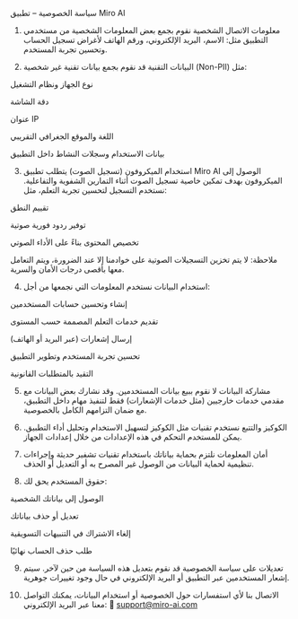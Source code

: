 سياسة الخصوصية – تطبيق Miro AI
1. معلومات الاتصال الشخصية
نقوم بجمع بعض المعلومات الشخصية من مستخدمي التطبيق مثل: الاسم، البريد الإلكتروني، ورقم الهاتف لأغراض تسجيل الحساب وتحسين تجربة المستخدم.

2. البيانات التقنية
قد نقوم بجمع بيانات تقنية غير شخصية (Non-PII) مثل:

نوع الجهاز ونظام التشغيل

دقة الشاشة

عنوان IP

اللغة والموقع الجغرافي التقريبي

بيانات الاستخدام وسجلات النشاط داخل التطبيق

3. استخدام الميكروفون (تسجيل الصوت)
يتطلب تطبيق Miro AI الوصول إلى الميكروفون بهدف تمكين خاصية تسجيل الصوت أثناء التمارين الشفوية والتفاعلية.
نستخدم التسجيل لتحسين تجربة التعلم، مثل:

تقييم النطق

توفير ردود فورية صوتية

تخصيص المحتوى بناءً على الأداء الصوتي

ملاحظة: لا يتم تخزين التسجيلات الصوتية على خوادمنا إلا عند الضرورة، ويتم التعامل معها بأقصى درجات الأمان والسرية.

4. استخدام البيانات
نستخدم المعلومات التي نجمعها من أجل:

إنشاء وتحسين حسابات المستخدمين

تقديم خدمات التعلم المصممة حسب المستوى

إرسال إشعارات (عبر البريد أو الهاتف)

تحسين تجربة المستخدم وتطوير التطبيق

التقيد بالمتطلبات القانونية

5. مشاركة البيانات
لا نقوم ببيع بيانات المستخدمين. وقد نشارك بعض البيانات مع مقدمي خدمات خارجيين (مثل خدمات الإشعارات) فقط لتنفيذ مهام داخل التطبيق، مع ضمان التزامهم الكامل بالخصوصية.

6. الكوكيز والتتبع
نستخدم تقنيات مثل الكوكيز لتسهيل الاستخدام وتحليل أداء التطبيق. يمكن للمستخدم التحكم في هذه الإعدادات من خلال إعدادات الجهاز.

7. أمان المعلومات
نلتزم بحماية بياناتك باستخدام تقنيات تشفير حديثة وإجراءات تنظيمية لحماية البيانات من الوصول غير المصرح به أو التعديل أو الحذف.

8. حقوق المستخدم
يحق لك:

الوصول إلى بياناتك الشخصية

تعديل أو حذف بياناتك

إلغاء الاشتراك في التنبيهات التسويقية

طلب حذف الحساب نهائيًا

9. تعديلات على سياسة الخصوصية
قد نقوم بتعديل هذه السياسة من حين لآخر. سيتم إشعار المستخدمين عبر التطبيق أو البريد الإلكتروني في حال وجود تغييرات جوهرية.

10. الاتصال بنا
لأي استفسارات حول الخصوصية أو استخدام البيانات، يمكنك التواصل معنا عبر البريد الإلكتروني:
📩 support@miro-ai.com

